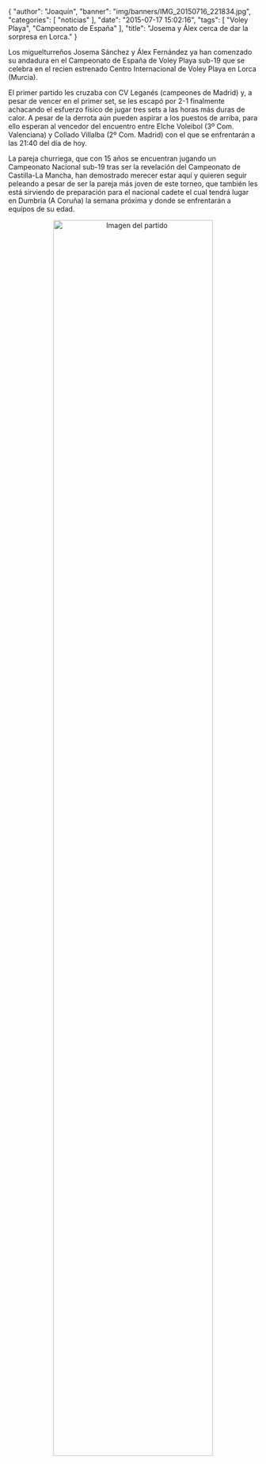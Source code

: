 {
  "author": "Joaquín",
  "banner": "img/banners/IMG_20150716_221834.jpg",
  "categories": [
    "noticias"
  ],
  "date": "2015-07-17 15:02:16",
  "tags": [
    "Voley Playa",
    "Campeonato de España"
  ],
  "title": "Josema y Álex cerca de dar la sorpresa en Lorca."
}

Los miguelturreños Josema Sánchez y Álex Fernández ya han comenzado su andadura en el Campeonato de España de Voley Playa sub-19 que se celebra en el recien estrenado Centro Internacional de Voley Playa en Lorca (Murcia).

El primer partido les cruzaba con CV Leganés (campeones de Madrid) y, a pesar de vencer en el primer set, se les escapó por 2-1 finalmente achacando el esfuerzo físico de jugar tres sets a las horas más duras de calor. A pesar de la derrota aún pueden aspirar a los puestos de arriba, para ello esperan al vencedor del encuentro entre Elche Voleibol (3º Com. Valenciana) y Collado Villalba (2º Com. Madrid) con el que se enfrentarán a las 21:40 del día de hoy.

La pareja churriega, que con 15 años se encuentran jugando un Campeonato Nacional sub-19 tras ser la revelación del Campeonato de Castilla-La Mancha, han demostrado merecer estar aquí y quieren seguir peleando a pesar de ser la pareja más joven de este torneo, que también les está sirviendo de preparación para el nacional cadete el cual tendrá lugar en Dumbría (A Coruña) la semana próxima y donde se enfrentarán a equipos de su edad.

<center>
  <a target="_new" href="http://www.advmiguelturra.org/img/banners/IMG_20150716_221834.jpg">
    <img alt="Imagen del partido" width="80%" align="center"
	src="http://www.advmiguelturra.org/img/banners/IMG_20150716_221834.jpg"/>
  </a>
</center>

